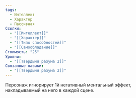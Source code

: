 ```yaml
---
tags:
  - Интеллект
  - Характер
  - Пассивная
Ссылки:
  - "[[Интеллект]]"
  - "[[Характер]]"
  - "[[Типы способностей]]"
  - "[[Самообладание]]"
Стоимость: "25"
Уровни:
  - "[[Твердыня разума 2]]"
Связанные навыки:
  - "[[Твердыня разума 2]]"
---
```

Персонаж игнорирует 1й негативный ментальный эффект, накладываемый на него в каждой сцене.